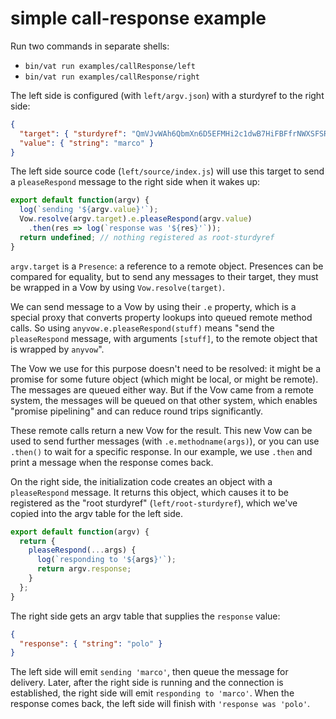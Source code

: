 # simple call-response example

Run two commands in separate shells:

* `bin/vat run examples/callResponse/left`
* `bin/vat run examples/callResponse/right`

The left side is configured (with `left/argv.json`) with a sturdyref to the
right side:

```json
{
  "target": { "sturdyref": "QmVJvWAh6QbmXn6D5EFMHi2c1dwB7HiFBFfrNWXSFSRP7b/0" },
  "value": { "string": "marco" }
}
```

The left side source code (`left/source/index.js`) will use this target to
send a `pleaseRespond` message to the right side when it wakes up:

```javascript
export default function(argv) {
  log(`sending '${argv.value}'`);
  Vow.resolve(argv.target).e.pleaseRespond(argv.value)
    .then(res => log(`response was '${res}'`));
  return undefined; // nothing registered as root-sturdyref
}
```

`argv.target` is a `Presence`: a reference to a remote object. Presences can
be compared for equality, but to send any messages to their target, they must
be wrapped in a Vow by using `Vow.resolve(target)`.

We can send message to a Vow by using their `.e` property, which is a special
proxy that converts property lookups into queued remote method calls. So
using `anyvow.e.pleaseRespond(stuff)` means "send the `pleaseRespond`
message, with arguments `[stuff]`, to the remote object that is wrapped by
`anyvow`".

The Vow we use for this purpose doesn't need to be resolved: it might be a
promise for some future object (which might be local, or might be remote).
The messages are queued either way. But if the Vow came from a remote system,
the messages will be queued on that other system, which enables "promise
pipelining" and can reduce round trips significantly.

These remote calls return a new Vow for the result. This new Vow can be used
to send further messages (with `.e.methodname(args)`), or you can use
`.then()` to wait for a specific response. In our example, we use `.then` and
print a message when the response comes back.

On the right side, the initialization code creates an object with a
`pleaseRespond` message. It returns this object, which causes it to be
registered as the "root sturdyref" (`left/root-sturdyref`), which we've
copied into the argv table for the left side.

```javascript
export default function(argv) {
  return {
    pleaseRespond(...args) {
      log(`responding to '${args}'`);
      return argv.response;
    }
  };
}
```

The right side gets an argv table that supplies the `response` value:

```json
{
  "response": { "string": "polo" }
}
```

The left side will emit `sending 'marco'`, then queue the message for
delivery. Later, after the right side is running and the connection is
established, the right side will emit `responding to 'marco'`. When the
response comes back, the left side will finish with `'response was 'polo'`.
